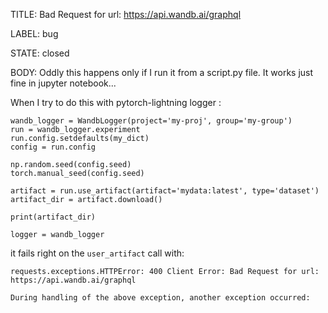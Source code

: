 TITLE:
 Bad Request for url: https://api.wandb.ai/graphql

LABEL:
bug

STATE:
closed

BODY:
Oddly this happens only if I run it from a script.py file. It works just fine in jupyter notebook...

When I try to do this with pytorch-lightning logger :

```
wandb_logger = WandbLogger(project='my-proj', group='my-group')
run = wandb_logger.experiment
run.config.setdefaults(my_dict)
config = run.config

np.random.seed(config.seed)
torch.manual_seed(config.seed)

artifact = run.use_artifact(artifact='mydata:latest', type='dataset')
artifact_dir = artifact.download()

print(artifact_dir)

logger = wandb_logger
```

it fails right on the `user_artifact` call with:

```
requests.exceptions.HTTPError: 400 Client Error: Bad Request for url: https://api.wandb.ai/graphql

During handling of the above exception, another exception occurred:
```

